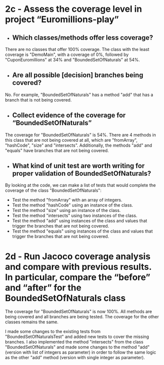 # 2c - Assess the coverage level in project “Euromillions-play”

-  ## Which classes/methods offer less coverage?

There are no classes that offer 100% coverage. The class with the least coverage is "DemoMain", with a coverage of 0%, followed by "CuponEuromillions" at 34% and "BoundedSetOfNaturals" at 54%.

- ## Are all possible [decision] branches being covered?

No. For example, "BoundedSetOfNaturals" has a method "add" that has a branch that is not being covered.

- ## Collect evidence of the coverage for “BoundedSetOfNaturals”

The coverage for "BoundedSetOfNaturals" is 54%. There are 4 methods in this class that are not being covered at all, which are "fromArray", "hashCode", "size" and "intersects". Additionally, the methods "add" and "equals" have branches that are not being covered.

- ## What kind of unit test are worth writing for proper validation of BoundedSetOfNaturals?

By looking at the code, we can make a list of tests that would complete the coverage of the class "BoundedSetOfNaturals":
- Test the method "fromArray" with an array of integers.
- Test the method "hashCode" using an instance of the class.
- Test the method "size" using an instance of the class.
- Test the method "intersects" using two instances of the class.
- Test the method "add" using instances of the class and values that trigger the branches that are not being covered.
- Test the method "equals" using instances of the class and values that trigger the branches that are not being covered.

# 2d - Run Jacoco coverage analysis and compare with previous results. In particular, compare the “before” and “after” for the BoundedSetOfNaturals class

The coverage for "BoundedSetOfNaturals" is now 100%. All methods are being covered and all branches are being tested. The coverage for the other classes remains the same.

I made some changes to the existing tests from "BoundedSetOfNaturalsTest" and added new tests to cover the missing branches. I also implemented the method "intersects" from the class "BoundedSetOfNaturals" and made some changes to the method "add" (version with list of integers as parameter) in order to follow the same logic as the other "add" method (version with single integer as parameter).